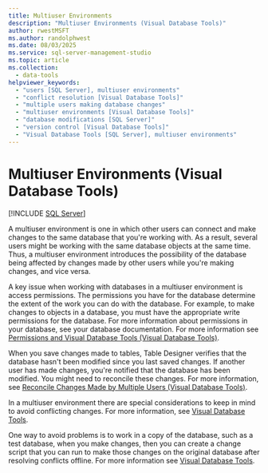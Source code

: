 ```yaml
---
title: Multiuser Environments
description: "Multiuser Environments (Visual Database Tools)"
author: rwestMSFT
ms.author: randolphwest
ms.date: 08/03/2025
ms.service: sql-server-management-studio
ms.topic: article
ms.collection:
  - data-tools
helpviewer_keywords:
  - "users [SQL Server], multiuser environments"
  - "conflict resolution [Visual Database Tools]"
  - "multiple users making database changes"
  - "multiuser environments [Visual Database Tools]"
  - "database modifications [SQL Server]"
  - "version control [Visual Database Tools]"
  - "Visual Database Tools [SQL Server], multiuser environments"
---
```

# Multiuser Environments (Visual Database Tools)

[!INCLUDE [SQL Server](../includes/applies-to-version/sqlserver.md)]

A multiuser environment is one in which other users can connect and make changes to the same database that you're working with. As a result, several users might be working with the same database objects at the same time. Thus, a multiuser environment introduces the possibility of the database being affected by changes made by other users while you're making changes, and vice versa.

A key issue when working with databases in a multiuser environment is access permissions. The permissions you have for the database determine the extent of the work you can do with the database. For example, to make changes to objects in a database, you must have the appropriate write permissions for the database. For more information about permissions in your database, see your database documentation. For more information see [Permissions and Visual Database Tools (Visual Database Tools)](permissions-and-visual-database-tools-visual-database-tools.md).

When you save changes made to tables, Table Designer verifies that the database hasn't been modified since you last saved changes. If another user has made changes, you're notified that the database has been modified. You might need to reconcile these changes. For more information, see [Reconcile Changes Made by Multiple Users (Visual Database Tools)](reconcile-changes-made-by-multiple-users-visual-database-tools.md).

In a multiuser environment there are special considerations to keep in mind to avoid conflicting changes. For more information, see [Visual Database Tools](visual-database-tools.md).

One way to avoid problems is to work in a copy of the database, such as a test database, when you make changes, then you can create a change script that you can run to make those changes on the original database after resolving conflicts offline. For more information see [Visual Database Tools](visual-database-tools.md).
